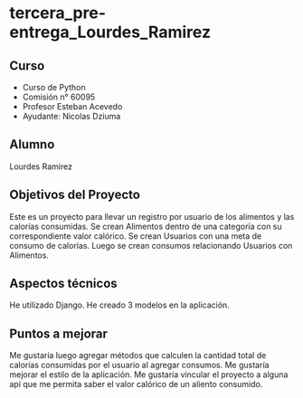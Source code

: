 # tercera_pre-entrega_Lourdes_Ramirez

## Curso

- Curso de Python
- Comisión n° 60095
- Profesor Esteban Acevedo
- Ayudante: Nicolas Dziuma

## Alumno

Lourdes Ramirez

## Objetivos del Proyecto

Este es un proyecto para llevar un registro por usuario de los alimentos y las calorías consumidas.
Se crean Alimentos dentro de una categoría con su correspondiente valor calórico.
Se crean Usuarios con una meta de consumo de calorías.
Luego se crean consumos relacionando Usuarios con Alimentos.

## Aspectos técnicos

He utilizado Django. He creado 3 modelos en la aplicación.

## Puntos a mejorar

Me gustaría luego agregar métodos que calculen la cantidad total de calorías consumidas por el usuario al agregar consumos.
Me gustaría mejorar el estilo de la aplicación.
Me gustaría vincular el proyecto a alguna api que me permita saber el valor calórico de un aliento consumido.
